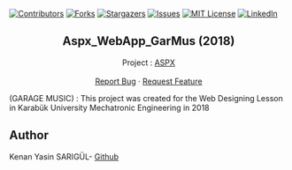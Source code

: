 [![Contributors][contributors-shield]][contributors-url]
[![Forks][forks-shield]][forks-url]
[![Stargazers][stars-shield]][stars-url]
[![Issues][issues-shield]][issues-url]
[![MIT License][license-shield]][license-url]
[![LinkedIn][linkedin-shield]][linkedin-url]

  <h2 align="center">Aspx_WebApp_GarMus (2018)</h2>
  <p align="center">
    Project : <a href="https://github.com/kenanyasinsarigul/Aspx_WebApp_GarMus">ASPX</a>
    <br />
    <br />
    <a href="https://github.com/kenanyasinsarigul/Aspx_WebApp_GarMus/issues">Report Bug</a>
    ·
    <a href="https://github.com/kenanyasinsarigul/Aspx_WebApp_GarMus/issues">Request Feature</a>
  </p>
</p>

(GARAGE MUSIC) : This project was created for the Web Designing Lesson in Karabük University Mechatronic Engineering in 2018

## Author
Kenan Yasin SARIGÜL- <a href="https://github.com/kenanyasinsarigul/">Github</a>

[contributors-shield]: https://img.shields.io/github/contributors/kenanyasinsarigul/Aspx_WebApp_GarMus.svg?style=for-the-badge
[contributors-url]: https://github.com/kenanyasinsarigul/Aspx_WebApp_GarMus/graphs/contributors
[forks-shield]: https://img.shields.io/github/forks/kenanyasinsarigul/Aspx_WebApp_GarMus.svg?style=for-the-badge
[forks-url]: https://github.com/kenanyasinsarigul/Aspx_WebApp_GarMus/network/members
[stars-shield]: https://img.shields.io/github/stars/kenanyasinsarigul/Aspx_WebApp_GarMus.svg?style=for-the-badge
[stars-url]: https://github.com/kenanyasinsarigul/Aspx_WebApp_GarMus/stargazers
[issues-shield]: https://img.shields.io/github/issues/kenanyasinsarigul/Aspx_WebApp_GarMus.svg?style=for-the-badge
[issues-url]: https://github.com/kenanyasinsarigul/Aspx_WebApp_GarMus/issues
[license-shield]: https://img.shields.io/github/license/kenanyasinsarigul/Aspx_WebApp_GarMus.svg?style=for-the-badge
[license-url]: https://github.com/kenanyasinsarigul/Aspx_WebApp_GarMus/blob/master/LICENSE.txt
[linkedin-shield]: https://img.shields.io/badge/-LinkedIn-black.svg?style=for-the-badge&logo=linkedin&colorB=555
[linkedin-url]: https://www.linkedin.com/in/kenan-yasin-sar%C4%B1g%C3%BCl-155379188/
